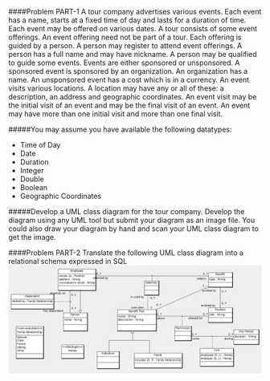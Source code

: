 ####Problem PART-1
A tour company advertises various events. Each event has a name, starts at a fixed time of day and lasts for a duration of time. Each event may be offered on various dates. A tour consists of some event offerings. An event offering need not be part of a tour. Each offering is guided by a person. A person may register to attend event offerings. A person has a full name and may have nickname. A person may be qualified to guide some events. Events are either sponsored or unsponsored. A sponsored event is sponsored by an organization. An organization has a name. An unsponsored event has a cost which is in a currency. An event visits various locations. A location may have any or all of these: a description, an address and geographic coordinates. An event visit may be the initial visit of an event and may be the final visit of an event. An event may have more than one initial visit and more than one final visit.

#####You may assume you have available the following datatypes:
- Time of Day
- Date
- Duration
- Integer
- Double
- Boolean
- Geographic Coordinates


#####Develop a UML class diagram for the tour company. Develop the diagram using any UML tool but submit your diagram as an image file. You could also draw your diagram by hand and scan your UML class diagram to get the image.


####Problem PART-2
Translate the following UML class diagram into a relational schema expressed in SQL
![Benefit-UML diagram](benefit.jpg)
